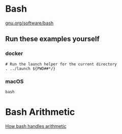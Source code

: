 # Bash

[gnu.org/software/bash](https://www.gnu.org/software/bash/)

## Run these examples yourself

### docker

```
# Run the launch helper for the current directory
. ../launch ${PWD##*/}
```

### macOS

```
bash
```

# Bash Arithmetic

[How bash handles arithmetic](https://ryanstutorials.net/bash-scripting-tutorial/bash-arithmetic.php)
